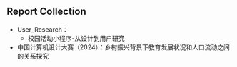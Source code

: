 ## Report Collection
- User_Research：
	- 校园活动小程序-从设计到用户研究
- 中国计算机设计大赛（2024）：乡村振兴背景下教育发展状况和人口流动之间的关系探究
